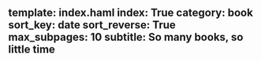 template: index.haml
index: True
category: book
sort_key: date
sort_reverse: True
max_subpages: 10
subtitle: So many books, so little time
---
